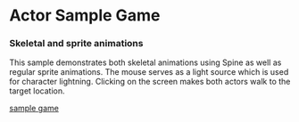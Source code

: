 Actor Sample Game 
=================
### Skeletal and sprite animations

This sample demonstrates both skeletal animations using Spine as well 
as regular sprite animations. The mouse serves as a light source which 
is used for character lightning. Clicking on the screen makes both actors 
walk to the target location.

[sample game](https://raw.githubusercontent.com/advdotnet/AdventuresDotNet/master/AdventuresDotNet/Playground/Actor/actor.gif)



